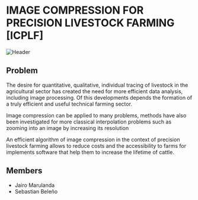 
# IMAGE	 COMPRESSION FOR PRECISION LIVESTOCK FARMING [ICPLF] 

![Header](https://i.imgur.com/uVI8HPZ.png)

## Problem

The desire for quantitative, qualitative, individual tracing of livestock in the agricultural sector has created the need for more efficient data analysis, including image processing. Of this developments depends the formation of a truly efficient and useful technical farming sector. 

Image compression can be applied to many problems, methods have also been investigated for more classical interpolation problems such as zooming into an image by increasing its resolution

An efficient algorithm of image compression in the context of precision livestock farming allows to reduce costs and the accessibility to farms for implements software that help them to increase the lifetime of cattle.

## Members

 - Jairo Marulanda
 - Sebastian Beleño
